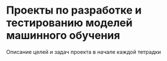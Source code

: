 # Проекты по разработке и тестированию моделей машинного обучения
Описание целей и задач проекта в начале каждой тетрадки
